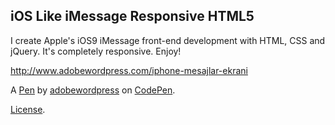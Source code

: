 iOS Like iMessage Responsive HTML5
----------------------------------
I create Apple's iOS9 iMessage front-end development with HTML, CSS and jQuery. It's completely responsive. Enjoy!

http://www.adobewordpress.com/iphone-mesajlar-ekrani

A [Pen](https://codepen.io/adobewordpress/pen/wGGMaV) by [adobewordpress](https://codepen.io/adobewordpress) on [CodePen](https://codepen.io).

[License](https://codepen.io/adobewordpress/pen/wGGMaV/license).